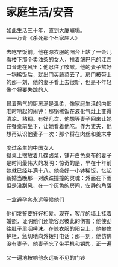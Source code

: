 # 家庭生活/安吾

如此生活三十年，直到大厦崩塌。<br>
——万青《杀死那个石家庄人》<br>
<br>
去吃早饭前，他在晾衣服的阳台上站了一会儿<br>
看楼下那个卖油条的女人，推着皱巴巴的江西<br>
口音走在风里；他忍住了咳嗽。他的妻子熬好<br>
一锅稀饭后，就出门买蔬菜去了。房门被带上<br>
的那一刻，他的妻子看上去很新，但是不年轻<br>
像个将要失踪的人<br>
<br>
冒着热气的厨房满是温柔，像家庭生活的内部<br>
准时响起的闹钟；那锅稀饭在液化气灶上变得<br>
清凉、粘稠。有好几次，他想等妻子回来让她<br>
在餐桌前坐下，让她看着他吃。作为丈夫，他<br>
想再认识他妻子一次：那个将在肉丝和姜末中<br>
<br>
度过余生的中国女人<br>
餐桌上摆放着几碟卤菜，铺开白色桌布的妻子<br>
是时间最伟大的发明：惊奇的是，早在十年前<br>
她就已经年满十八。他盛好一小钵稀饭，忆起<br>
新婚当晚那一对跌跌撞撞的灵魂：外面在下雨<br>
但是没刮风，在一个灰色的房间，安静的角落<br>
<br>
                一盒避孕套永远等候他们<br>
<br>
他们发誓要好好相爱。现在，客厅的墙上挂着<br>
婚照，证明他们还能容忍彼此的伤害；他使劲<br>
往肚子里咽唾沫。在晾衣服的阳台上，他攀住<br>
护栏，急切地向外拨打电话；那一刻，他仿佛<br>
没有妻子，他妻子忘了带手机和钥匙，正一遍<br>
<br>
         又一遍地按响他永远听不见的门铃<br>